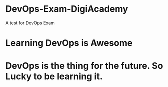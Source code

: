 # DevOps-Exam-DigiAcademy
A test for DevOps Exam
<!DOCTYPE html/>
<html>
  <head>
    <body>
      <h1> Learning DevOps is Awesome <h1/>
      <p> DevOps is the thing for the future. So Lucky to be learning it.<p/>
    <body/>
  <head/>
  
<html/>

